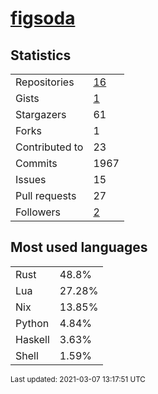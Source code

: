 
# [figsoda](https://github.com/figsoda)


## Statistics

<table>
  <tr>
    <td>Repositories</td>
    <td><a href="https://github.com/figsoda?tab=repositories">
      16
    </a></td>
  </tr>
  <tr>
    <td>Gists</td>
    <td><a href="https://gist.github.com/figsoda">
      1
    </a></td>
  </tr>
  <tr>
    <td>Stargazers</td>
    <td>61</td>
  </tr>
  <tr>
    <td>Forks</td>
    <td>1</td>
  </tr>
  <tr>
    <td>Contributed to</td>
    <td>23</td>
  </tr>
  <tr>
    <td>Commits</td>
    <td>1967</td>
  </tr>
  <tr>
    <td>Issues</td>
    <td>15</td>
  </tr>
  <tr>
    <td>Pull requests</td>
    <td>27</td>
  </tr>
  <tr>
    <td>Followers</td>
    <td><a href="https://github.com/figsoda?tab=followers">
      2
    </a></td>
  </tr>
</table>


## Most used languages

<table>
<tr><td>Rust</td><td>48.8%</td></tr><tr><td>Lua</td><td>27.28%</td></tr><tr><td>Nix</td><td>13.85%</td></tr><tr><td>Python</td><td>4.84%</td></tr><tr><td>Haskell</td><td>3.63%</td></tr><tr><td>Shell</td><td>1.59%</td></tr>
</table>


<sub>Last updated: 2021-03-07 13:17:51 UTC</sub>
